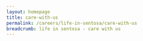```yaml
---
layout: homepage
title: care-with-us
permalink: /careers/life-in-sentosa/care-with-us
breadcrumb: life in sentosa - care with us
---
```

